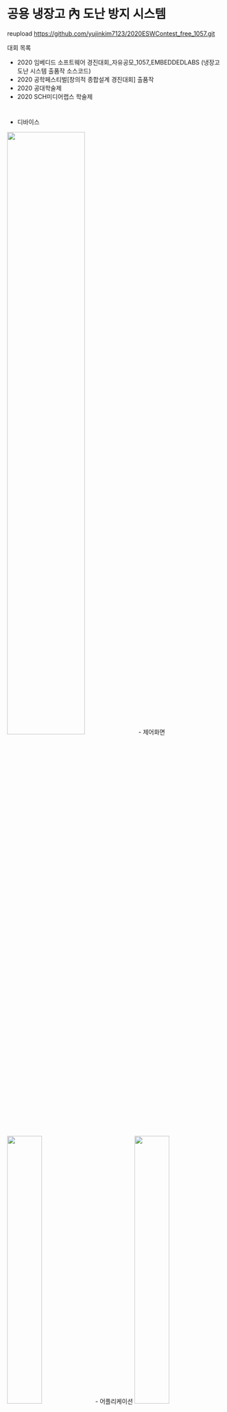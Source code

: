 # 공용 냉장고 內 도난 방지 시스템
reupload https://github.com/yujinkim7123/2020ESWContest_free_1057.git    

대회 목록
+ 2020 임베디드 소프트웨어 경진대회_자유공모_1057_EMBEDDEDLABS (냉장고 도난 시스템 출품작 소스코드)
+ 2020 공학페스티벌[창의적 종합설계 경진대회] 출품작
+ 2020 공대학술제
+ 2020 SCH미디어랩스 학술제

# 
- 디바이스 
<img src="https://user-images.githubusercontent.com/55419946/133347637-6085df71-899d-4d49-82a3-161b105f8f55.jpg" width="60%" height="60%"/>
- 제어화면
<img src="https://user-images.githubusercontent.com/55419946/133347697-db22345a-21ab-490e-82ac-d6d766a41f86.png" width="40%" height="40%"/>
- 어플리케이션
<img src="https://user-images.githubusercontent.com/55419946/133347613-4e038b79-2d0f-48bd-9a21-bebe86db5b38.jpg" width="40%" height="40%"/>
- 웹페이지
<img src="https://user-images.githubusercontent.com/55419946/133347621-d89f06d4-4783-4300-a851-b43cb1db7aff.png" width="60%" height="60%"/>

- 캡스톤 디자인대회 포스터
<img src="https://user-images.githubusercontent.com/55419946/133348703-40196d70-da51-47a7-8182-8d9dce0ec5b8.png" width="60%" height="60%"/>
